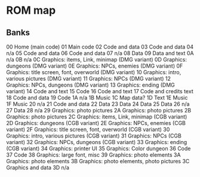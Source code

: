 # ROM map

## Banks

00 Home (main code)
01 Main code
02 Code and data
03 Code and data
04 n/a
05 Code and data
06 Code and data
07 n/a
08 Data
09 Data and text
0A n/a
0B n/a
0C Graphics: items, Link, minimap (DMG variant)
0D Graphics: dungeons (DMG variant)
0E Graphics: NPCs, enemies (DMG variant)
0F Graphics: title screen, font, overworld (DMG variant)
10 Graphics: intro, various pictures (DMG variant)
11 Graphics: NPCs (DMG variant)
12 Graphics: NPCs, dungeons (DMG variant)
13 Graphics: ending (DMG variant)
14 Code and text
15 Code
16 Code and text
17 Code and credits text
18 Code and data
19 Code
1A n/a
1B Music
1C Map data?
1D Text
1E Music
1F Music
20 n/a
21 Code and data
22 Data
23 Data
24 Data
25 Data
26 n/a
27 Data
28 n/a
29 Graphics: photo pictures
2A Graphics: photo pictures
2B Graphics: photo pictures
2C Graphics: items, Link, minimap (CGB variant)
2D Graphics: dungeons (CGB variant)
2E Graphics: NPCs, enemies (CGB variant)
2F Graphics: title screen, font, overworld (CGB variant)
30 Graphics: intro, various pictures (CGB variant)
31 Graphics: NPCs (CGB variant)
32 Graphics: NPCs, dungeons (CGB variant)
33 Graphics: ending (CGB variant)
34 Graphics: printer UI
35 Graphics: Color dungeon
36 Code
37 Code
38 Graphics: large font, misc
39 Graphics: photo elements
3A Graphics: photo elements
3B Graphics: photo elements, photo pictures
3C Graphics and data
3D n/a
